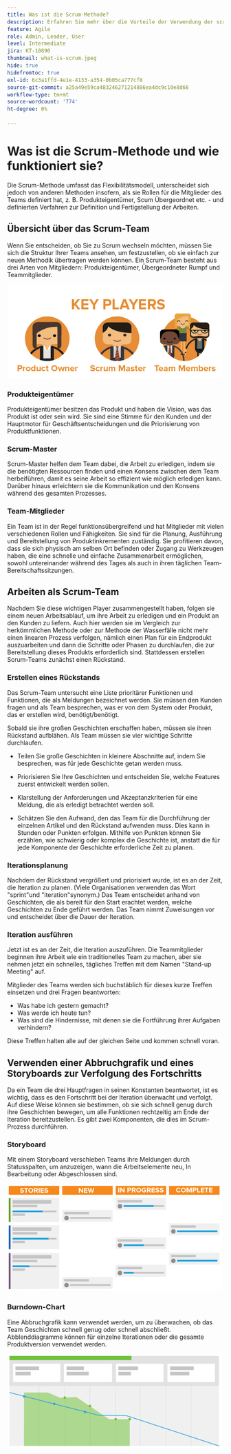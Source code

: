 ```yaml
---
title: Was ist die Scrum-Methode?
description: Erfahren Sie mehr über die Vorteile der Verwendung der scrum agile Methodik.
feature: Agile
role: Admin, Leader, User
level: Intermediate
jira: KT-10890
thumbnail: what-is-scrum.jpeg
hide: true
hidefromtoc: true
exl-id: 6c3a1ffd-4e1e-4133-a354-0b05ca777cf8
source-git-commit: a25a49e59ca483246271214886ea4dc9c10e8d66
workflow-type: tm+mt
source-wordcount: '774'
ht-degree: 0%

---
```


# Was ist die Scrum-Methode und wie funktioniert sie?

Die Scrum-Methode umfasst das Flexibilitätsmodell, unterscheidet sich jedoch von anderen Methoden insofern, als sie Rollen für die Mitglieder des Teams definiert hat, z. B. Produkteigentümer, Scum Übergeordnet etc. - und definierten Verfahren zur Definition und Fertigstellung der Arbeiten.

## Übersicht über das Scrum-Team

Wenn Sie entscheiden, ob Sie zu Scrum wechseln möchten, müssen Sie sich die Struktur Ihrer Teams ansehen, um festzustellen, ob sie einfach zur neuen Methodik übertragen werden können. Ein Scrum-Team besteht aus drei Arten von Mitgliedern: Produkteigentümer, Übergeordneter Rumpf und Teammitglieder.

![Scrum-Team-Mitglieder](assets/scrumteammembers-01.png)

### Produkteigentümer

Produkteigentümer besitzen das Produkt und haben die Vision, was das Produkt ist oder sein wird. Sie sind eine Stimme für den Kunden und der Hauptmotor für Geschäftsentscheidungen und die Priorisierung von Produktfunktionen.


### Scrum-Master

Scrum-Master helfen dem Team dabei, die Arbeit zu erledigen, indem sie die benötigten Ressourcen finden und einen Konsens zwischen dem Team herbeiführen, damit es seine Arbeit so effizient wie möglich erledigen kann. Darüber hinaus erleichtern sie die Kommunikation und den Konsens während des gesamten Prozesses.


### Team-Mitglieder

Ein Team ist in der Regel funktionsübergreifend und hat Mitglieder mit vielen verschiedenen Rollen und Fähigkeiten. Sie sind für die Planung, Ausführung und Bereitstellung von Produktinkrementen zuständig. Sie profitieren davon, dass sie sich physisch am selben Ort befinden oder Zugang zu Werkzeugen haben, die eine schnelle und einfache Zusammenarbeit ermöglichen, sowohl untereinander während des Tages als auch in ihren täglichen Team-Bereitschaftssitzungen.


## Arbeiten als Scrum-Team

Nachdem Sie diese wichtigen Player zusammengestellt haben, folgen sie einem neuen Arbeitsablauf, um ihre Arbeit zu erledigen und ein Produkt an den Kunden zu liefern. Auch hier werden sie im Vergleich zur herkömmlichen Methode oder zur Methode der Wasserfälle nicht mehr einen linearen Prozess verfolgen, nämlich einen Plan für ein Endprodukt auszuarbeiten und dann die Schritte oder Phasen zu durchlaufen, die zur Bereitstellung dieses Produkts erforderlich sind. Stattdessen erstellen Scrum-Teams zunächst einen Rückstand.



### Erstellen eines Rückstands

Das Scrum-Team untersucht eine Liste prioritärer Funktionen und Funktionen, die als Meldungen bezeichnet werden. Sie müssen den Kunden fragen und als Team besprechen, was er von dem System oder Produkt, das er erstellen wird, benötigt/benötigt.


Sobald sie ihre großen Geschichten erschaffen haben, müssen sie ihren Rückstand aufblähen. Als Team müssen sie vier wichtige Schritte durchlaufen.


* Teilen Sie große Geschichten in kleinere Abschnitte auf, indem Sie besprechen, was für jede Geschichte getan werden muss.

* Priorisieren Sie Ihre Geschichten und entscheiden Sie, welche Features zuerst entwickelt werden sollen.

* Klarstellung der Anforderungen und Akzeptanzkriterien für eine Meldung, die als erledigt betrachtet werden soll.

* Schätzen Sie den Aufwand, den das Team für die Durchführung der einzelnen Artikel und den Rückstand aufwenden muss. Dies kann in Stunden oder Punkten erfolgen. Mithilfe von Punkten können Sie erzählen, wie schwierig oder komplex die Geschichte ist, anstatt die für jede Komponente der Geschichte erforderliche Zeit zu planen.


### Iterationsplanung

Nachdem der Rückstand vergrößert und priorisiert wurde, ist es an der Zeit, die Iteration zu planen. (Viele Organisationen verwenden das Wort &quot;sprint&quot;und &quot;iteration&quot;synonym.) Das Team entscheidet anhand von Geschichten, die als bereit für den Start erachtet werden, welche Geschichten zu Ende geführt werden. Das Team nimmt Zuweisungen vor und entscheidet über die Dauer der Iteration.



### Iteration ausführen

Jetzt ist es an der Zeit, die Iteration auszuführen. Die Teammitglieder beginnen ihre Arbeit wie ein traditionelles Team zu machen, aber sie nehmen jetzt ein schnelles, tägliches Treffen mit dem Namen &quot;Stand-up Meeting&quot; auf.

Mitglieder des Teams werden sich buchstäblich für dieses kurze Treffen einsetzen und drei Fragen beantworten:

* Was habe ich gestern gemacht?
* Was werde ich heute tun?
* Was sind die Hindernisse, mit denen sie die Fortführung ihrer Aufgaben verhindern?


Diese Treffen halten alle auf der gleichen Seite und kommen schnell voran.



## Verwenden einer Abbruchgrafik und eines Storyboards zur Verfolgung des Fortschritts

Da ein Team die drei Hauptfragen in seinen Konstanten beantwortet, ist es wichtig, dass es den Fortschritt bei der Iteration überwacht und verfolgt. Auf diese Weise können sie bestimmen, ob sie sich schnell genug durch ihre Geschichten bewegen, um alle Funktionen rechtzeitig am Ende der Iteration bereitzustellen. Es gibt zwei Komponenten, die dies im Scrum-Prozess durchführen.


### Storyboard

Mit einem Storyboard verschieben Teams ihre Meldungen durch Statusspalten, um anzuzeigen, wann die Arbeitselemente neu, In Bearbeitung oder Abgeschlossen sind.

![Storyboard](assets/storyboard-01.png)


### Burndown-Chart

Eine Abbruchgrafik kann verwendet werden, um zu überwachen, ob das Team Geschichten schnell genug oder schnell abschließt. Abblenddiagramme können für einzelne Iterationen oder die gesamte Produktversion verwendet werden.

![Burndown-Chart](assets/burndown-01.png)
